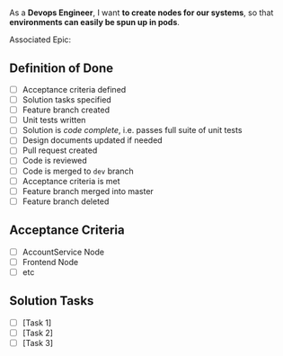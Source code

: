 # <Story Title>

As a **Devops Engineer**, I want **to create nodes for our systems**, so that **environments can easily be spun up in pods**.

Associated Epic:

## Definition of Done

- [ ] Acceptance criteria defined
- [ ] Solution tasks specified
- [ ] Feature branch created
- [ ] Unit tests written
- [ ] Solution is _code complete_, i.e. passes full suite of unit tests
- [ ] Design documents updated if needed
- [ ] Pull request created
- [ ] Code is reviewed
- [ ] Code is merged to `dev` branch
- [ ] Acceptance criteria is met
- [ ] Feature branch merged into master
- [ ] Feature branch deleted

## Acceptance Criteria

- [ ] AccountService Node
- [ ] Frontend Node
- [ ] etc

## Solution Tasks

- [ ] [Task 1]
- [ ] [Task 2]
- [ ] [Task 3]
